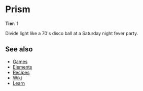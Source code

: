 # Prism

**Tier**: 1

Divide light like a 70's disco ball at a Saturday night fever party.

## See also

* [Games](/wiki/games)
* [Elements](/wiki/elements)
* [Recipes](/wiki/recipes)
* [Wiki](/wiki/index)
* [Learn](/learn/index)
